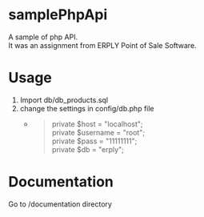 # samplePhpApi
A sample of php API. \
It was an assignment from ERPLY Point of Sale Software.

# Usage
1. Import db/db_products.sql
2. change the settings in config/db.php file
   - >    private $host = "localhost"; \
          private $username = "root"; \
          private $pass = "11111111"; \
          private $db = "erply";
# Documentation
 Go to /documentation directory
